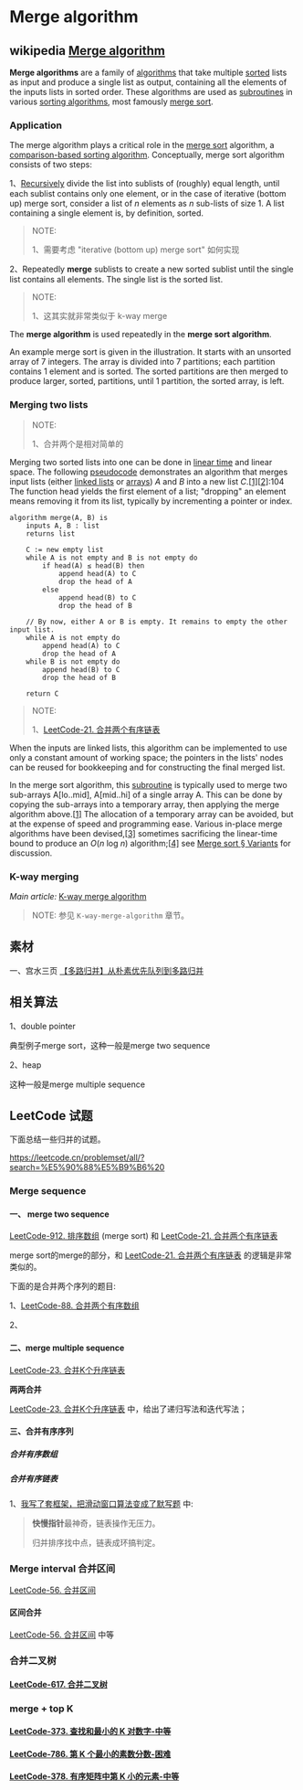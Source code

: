 # Merge algorithm



## wikipedia [Merge algorithm](https://en.wikipedia.org/wiki/Merge_algorithm)

 **Merge algorithms** are a family of [algorithms](https://en.wikipedia.org/wiki/Algorithm) that take multiple [sorted](https://en.wikipedia.org/wiki/Sorting_algorithm) lists as input and produce a single list as output, containing all the elements of the inputs lists in sorted order. These algorithms are used as [subroutines](https://en.wikipedia.org/wiki/Subroutine) in various [sorting algorithms](https://en.wikipedia.org/wiki/Sorting_algorithm), most famously [merge sort](https://en.wikipedia.org/wiki/Merge_sort). 

### Application

 The merge algorithm plays a critical role in the [merge sort](https://en.wikipedia.org/wiki/Merge_sort) algorithm, a [comparison-based sorting algorithm](https://en.wikipedia.org/wiki/Comparison_sort). Conceptually, merge sort algorithm consists of two steps: 

1、[Recursively](https://en.wikipedia.org/wiki/Recursion_(computer_science)) divide the list into sublists of (roughly) equal length, until each sublist contains only one element, or in the case of iterative (bottom up) merge sort, consider a list of *n* elements as *n* sub-lists of size 1. A list containing a single element is, by definition, sorted.

> NOTE: 
>
> 1、需要考虑 "iterative (bottom up) merge sort" 如何实现

2、Repeatedly **merge** sublists to create a new sorted sublist until the single list contains all elements. The single list is the sorted list.

> NOTE: 
>
> 1、这其实就非常类似于 k-way merge

The **merge algorithm** is used repeatedly in the **merge sort algorithm**.

An example merge sort is given in the illustration. It starts with an unsorted array of 7 integers. The array is divided into 7 partitions; each partition contains 1 element and is sorted. The sorted partitions are then merged to produce larger, sorted, partitions, until 1 partition, the sorted array, is left.



### Merging two lists

> NOTE: 
>
> 1、合并两个是相对简单的

Merging two sorted lists into one can be done in [linear time](https://en.wikipedia.org/wiki/Linear_time) and linear space. The following [pseudocode](https://en.wikipedia.org/wiki/Pseudocode) demonstrates an algorithm that merges input lists (either [linked lists](https://en.wikipedia.org/wiki/Linked_list) or [arrays](https://en.wikipedia.org/wiki/Array_data_structure)) *A* and *B* into a new list *C*.[[1\]](https://en.wikipedia.org/wiki/Merge_algorithm#cite_note-skiena-1)[[2\]](https://en.wikipedia.org/wiki/Merge_algorithm#cite_note-toolbox-2):104 The function head yields the first element of a list; "dropping" an element means removing it from its list, typically by incrementing a pointer or index. 

```pseudocode
algorithm merge(A, B) is
    inputs A, B : list
    returns list

    C := new empty list
    while A is not empty and B is not empty do
        if head(A) ≤ head(B) then
            append head(A) to C
            drop the head of A
        else
            append head(B) to C
            drop the head of B

    // By now, either A or B is empty. It remains to empty the other input list.
    while A is not empty do
        append head(A) to C
        drop the head of A
    while B is not empty do
        append head(B) to C
        drop the head of B

    return C
```

> NOTE: 
>
> 1、[LeetCode-21. 合并两个有序链表](https://leetcode.cn/problems/merge-two-sorted-lists/)
>
> 

When the inputs are linked lists, this algorithm can be implemented to use only a constant amount of working space; the pointers in the lists' nodes can be reused for bookkeeping and for constructing the final merged list.

In the merge sort algorithm, this [subroutine](https://en.wikipedia.org/wiki/Subroutine) is typically used to merge two sub-arrays A[lo..mid], A[mid..hi] of a single array A. This can be done by copying the sub-arrays into a temporary array, then applying the merge algorithm above.[[1\]](https://en.wikipedia.org/wiki/Merge_algorithm#cite_note-skiena-1) The allocation of a temporary array can be avoided, but at the expense of speed and programming ease. Various in-place merge algorithms have been devised,[[3\]](https://en.wikipedia.org/wiki/Merge_algorithm#cite_note-3) sometimes sacrificing the linear-time bound to produce an *O*(*n* log *n*) algorithm;[[4\]](https://en.wikipedia.org/wiki/Merge_algorithm#cite_note-4) see [Merge sort § Variants](https://en.wikipedia.org/wiki/Merge_sort#Variants) for discussion.



### K-way merging

 *Main article:* [K-way merge algorithm](https://en.wikipedia.org/wiki/K-way_merge_algorithm) 

> NOTE: 参见 `K-way-merge-algorithm` 章节。



## 素材

一、宫水三页 [【多路归并】从朴素优先队列到多路归并](https://mp.weixin.qq.com/s?__biz=MzU4NDE3MTEyMA==&mid=2247490029&idx=1&sn=bba9ddff88d247db310406ee418d5a15&chksm=fd9cb2f2caeb3be4b1f84962677337dcb5884374e5b6b80340834eaff79298d11151da2dd5f7&token=252055586&lang=zh_CN#rd)

## 相关算法

1、double pointer

典型例子merge sort，这种一般是merge two sequence

2、heap

这种一般是merge multiple sequence

## LeetCode 试题

下面总结一些归并的试题。

https://leetcode.cn/problemset/all/?search=%E5%90%88%E5%B9%B6%20

### Merge sequence

#### 一、 merge two sequence



[LeetCode-912. 排序数组](https://leetcode.cn/problems/sort-an-array/) (merge sort) 和 [LeetCode-21. 合并两个有序链表](https://leetcode.cn/problems/merge-two-sorted-lists/) 

merge sort的merge的部分，和 [LeetCode-21. 合并两个有序链表](https://leetcode.cn/problems/merge-two-sorted-lists/) 的逻辑是非常类似的。

下面的是合并两个序列的题目:

1、[LeetCode-88. 合并两个有序数组](https://leetcode.cn/problems/merge-sorted-array/)

2、

#### 二、merge multiple sequence

[LeetCode-23. 合并K个升序链表](https://leetcode.cn/problems/merge-k-sorted-lists/)

**两两合并**

[LeetCode-23. 合并K个升序链表](https://leetcode.cn/problems/merge-k-sorted-lists/) 中，给出了递归写法和迭代写法；



#### 三、合并有序序列



##### 合并有序数组



##### 合并有序链表

1、[我写了套框架，把滑动窗口算法变成了默写题](https://mp.weixin.qq.com/s/ioKXTMZufDECBUwRRp3zaA) 中:

> **快慢指针**最神奇，链表操作无压力。
>
> 归并排序找中点，链表成环搞判定。



### Merge interval 合并区间

[LeetCode-56. 合并区间](https://leetcode.cn/problems/merge-intervals/)



#### 区间合并

[LeetCode-56. 合并区间](https://leetcode.cn/problems/merge-intervals) 中等



### 合并二叉树

#### [LeetCode-617. 合并二叉树](https://leetcode.cn/problems/merge-two-binary-trees/)



### merge + top K

#### [LeetCode-373. 查找和最小的 K 对数字-中等](https://leetcode.cn/problems/find-k-pairs-with-smallest-sums/) 

#### [LeetCode-786. 第 K 个最小的素数分数-困难](https://leetcode.cn/problems/k-th-smallest-prime-fraction/) 

#### [LeetCode-378. 有序矩阵中第 K 小的元素-中等](https://leetcode.cn/problems/kth-smallest-element-in-a-sorted-matrix/) 

